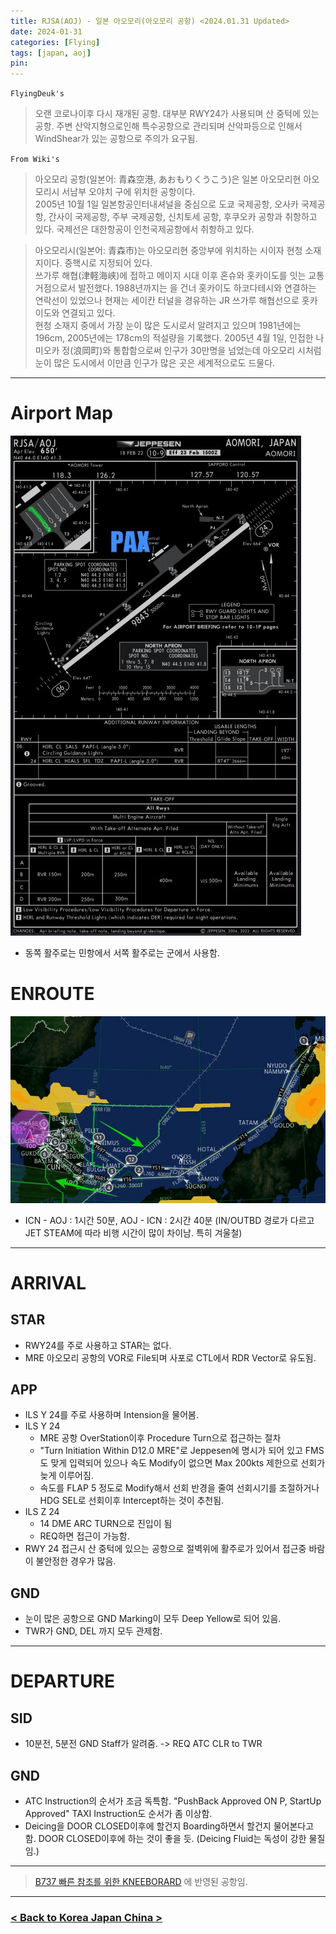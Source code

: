 ```yaml
---
title: RJSA(AOJ) - 일본 아오모리(아오모리 공항) <2024.01.31 Updated>
date: 2024-01-31
categories: [Flying]
tags: [japan, aoj]
pin:
---
```


`FlyingDeuk's`
> 오랜 코로나이후 다시 재개된 공항. 대부분 RWY24가 사용되며 산 중턱에 있는 공항. 주변 산악지형으로인해 특수공항으로 관리되며 산악파등으로 인해서 WindShear가 있는 공항으로 주의가 요구됨. 

`From Wiki's`
>아오모리 공항(일본어: 青森空港, あおもりくうこう)은 일본 아오모리현 아오모리시 서남부 오야치 구에 위치한 공항이다.<br>
2005년 10월 1일 일본항공인터내셔널을 중심으로 도쿄 국제공항, 오사카 국제공항, 간사이 국제공항, 주부 국제공항, 신치토세 공항, 후쿠오카 공항과 취항하고 있다. 국제선은 대한항공이 인천국제공항에서 취항하고 있다.

>아오모리시(일본어: 青森市)는 아오모리현 중앙부에 위치하는 시이자 현청 소재지이다. 중핵시로 지정되어 있다.<br>
쓰가루 해협(津軽海峡)에 접하고 메이지 시대 이후 혼슈와 홋카이도를 잇는 교통 거점으로서 발전했다. 1988년까지는 을 건너 홋카이도 하코다테시와 연결하는 연락선이 있었으나 현재는 세이칸 터널을 경유하는 JR 쓰가루 해협선으로 홋카이도와 연결되고 있다.<br>
현청 소재지 중에서 가장 눈이 많은 도시로서 알려지고 있으며 1981년에는 196cm, 2005년에는 178cm의 적설량을 기록했다. 2005년 4월 1일, 인접한 나미오카 정(浪岡町)와 통합함으로써 인구가 30만명을 넘었는데 아오모리 시처럼 눈이 많은 도시에서 이만큼 인구가 많은 곳은 세계적으로도 드물다.

-------

# Airport Map
![aoj](/img/flying/airport/aoj_ap.jpg)
- 동쪽 활주로는 민항에서 서쪽 활주로는 군에서 사용함. 

# ENROUTE
![aoj](/img/flying/airport/icnaoj.jpg)
- ICN - AOJ : 1시간 50분, AOJ - ICN : 2시간 40분 (IN/OUTBD 경로가 다르고 JET STEAM에 따라 비행 시간이 많이 차이남. 특히 겨울철)


-------

# ARRIVAL
## STAR
- RWY24를 주로 사용하고 STAR는 없다. 
- MRE 아오모리 공항의 VOR로 File되며 사포로 CTL에서 RDR Vector로 유도됨. 

## APP
- ILS Y 24를 주로 사용하며 Intension을 물어봄. 
- ILS Y 24 
    - MRE 공항 OverStation이후 Procedure Turn으로 접근하는 절차
    - "Turn Initiation Within D12.0 MRE"로 Jeppesen에 명시가 되어 있고 FMS도 맞게 입력되어 있으나 속도 Modify이 없으면 Max 200kts 제한으로 선회가 늦게 이루어짐.
    - 속도를 FLAP 5 정도로 Modify해서 선회 반경을 줄여 선회시기를 조절하거나 HDG SEL로 선회이후 Intercept하는 것이 추천됨.
- ILS Z 24
    - 14 DME ARC TURN으로 진입이 됨
    - REQ하면 접근이 가능함. 
- RWY 24 접근시 산 중턱에 있으는 공항으로 절벽위에 활주로가 있어서 접근중 바람이 불안정한 경우가 많음. 

## GND
- 눈이 많은 공항으로 GND Marking이 모두 Deep Yellow로 되어 있음. 
- TWR가 GND, DEL 까지 모두 관제함. 


------

# DEPARTURE
## SID
- 10분전, 5분전 GND Staff가 알려줌. -> REQ ATC CLR to TWR


## GND 
- ATC Instruction의 순서가 조금 독특함. "PushBack Approved ON P, StartUp Approved" TAXI Instruction도 순서가 좀 이상함. 
- Deicing을 DOOR CLOSED이후에 할건지 Boarding하면서 할건지 물어본다고 함. DOOR CLOSED이후에 하는 것이 좋을 듯. (Deicing Fluid는 독성이 강한 물질임.)

-------

> [B737 빠른 참조를 위한 KNEEBORARD](/posts/B737-kneeboard/) 에 반영된 공항임. 

----

### [< Back to Korea Japan China >](/posts/KoreaJapanChina/)
